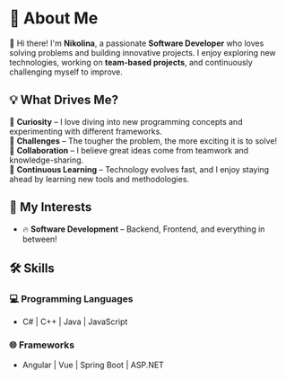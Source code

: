 # 🚀 About Me  

👋 Hi there! I'm **Nikolina**, a passionate **Software Developer** who loves solving problems and building innovative projects. I enjoy exploring new technologies, working on **team-based projects**, and continuously challenging myself to improve.  

## 💡 What Drives Me?  
🔹 **Curiosity** – I love diving into new programming concepts and experimenting with different frameworks.  
🔹 **Challenges** – The tougher the problem, the more exciting it is to solve!  
🔹 **Collaboration** – I believe great ideas come from teamwork and knowledge-sharing.  
🔹 **Continuous Learning** – Technology evolves fast, and I enjoy staying ahead by learning new tools and methodologies.  

## 🎯 My Interests  
- 🔥 **Software Development** – Backend, Frontend, and everything in between!  

## 🛠 Skills  
### 💻 Programming Languages  
- C# | C++ | Java | JavaScript  

### 🌐 Frameworks  
- Angular | Vue | Spring Boot | ASP.NET


